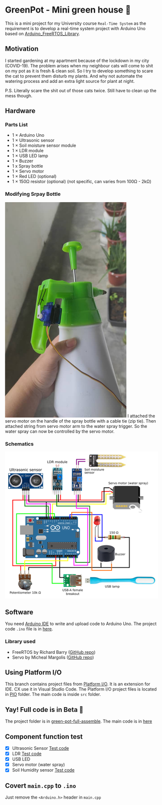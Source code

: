# GreenPot - Mini green house 🌱
This is a mini project for my University course `Real-Time System` as the requirement is to develop a real-time system project with Arduino Uno based on [Arduino_FreeRTOS_Library](https://github.com/feilipu/Arduino_FreeRTOS_Library).

## Motivation
I started gardening at my apartment because of the lockdown in my city (COVID-19). The problem arises when my neighbour cats will come to shit on my pot as it is fresh & clean soil. So I try to develop something to scare the cat to prevent them disturb my plants. And why not automate the watering process and add an extra light source for plant at night. 

P.S. Literally scare the shit out of those cats twice. Still have to clean up the mess though.

## Hardware

### Parts List
* 1 × Arduino Uno
* 1 × Ultrasonic sensor
* 1 × Soil moisture sensor module
* 1 × LDR module
* 1 × USB LED lamp 
* 1 × Buzzer
* 1 x Spray bottle
* 1 × Servo motor
* 1 × Red LED (optional)
* 1 × 150Ω resistor (optional) (not specific, can varies from 100Ω - 2kΩ) 

### Modifying Srpay Bottle
<img src="https://raw.githubusercontent.com/ccxuan123/green-pot/main/.img/water_pump.jpeg" alt="Modified Water Sprayer" width="400">
I attached the servo motor on the handle of the spray bottle with a cable tie (zip tie). Then attached string from servo motor arm to the water spray trigger. So the water spray can now be controlled by the servo motor.

### Schematics
<img src="https://raw.githubusercontent.com/ccxuan123/green-pot/main/.img/schematics.png" alt="schematics">

## Software
You need [Arduino IDE](https://www.arduino.cc/en/software) to write and upload code to Arduino Uno.
The project code `.ino` file is in [here](arduino_ide/green-pot/green-pot.ino).

### Library used
* FreeRTOS by Richard Barry ([GitHub repo](https://github.com/feilipu/Arduino_FreeRTOS_Library))
* Servo by Micheal Margolis ([GitHub repo](https://github.com/arduino-libraries/Servo))

## Using Platform I/O
This branch contains project files from [Platform I/O](https://platformio.org/). It is an extension for IDE. CX use it in Visual Studio Code. The Platform I/O project files is located in [PIO](PIO) folder. The main code is inside `src` folder.  

## Yay! Full code is in Beta 🎉
The project folder is in [green-pot-full-assemble](PIO/green-pot-full-assemble).
The main code is in [here](PIO/green-pot-full-assemble/src/main.cpp)


## Component function test

- [x] Ultrasonic Sensor [Test code](PIO/ultrasonic-delay-trigger/src/main.cpp)
- [x] LDR [Test code](PIO/test-LDR/src/main.cpp)
- [x] USB LED 
- [x] Servo motor (water spray)
- [x] Soil Humidity sensor [Test code](PIO/test-soil-moisture/src/main.cpp)

## Covert `main.cpp` to `.ino`
Just remove the `<Arduino.h>` header in `main.cpp`
